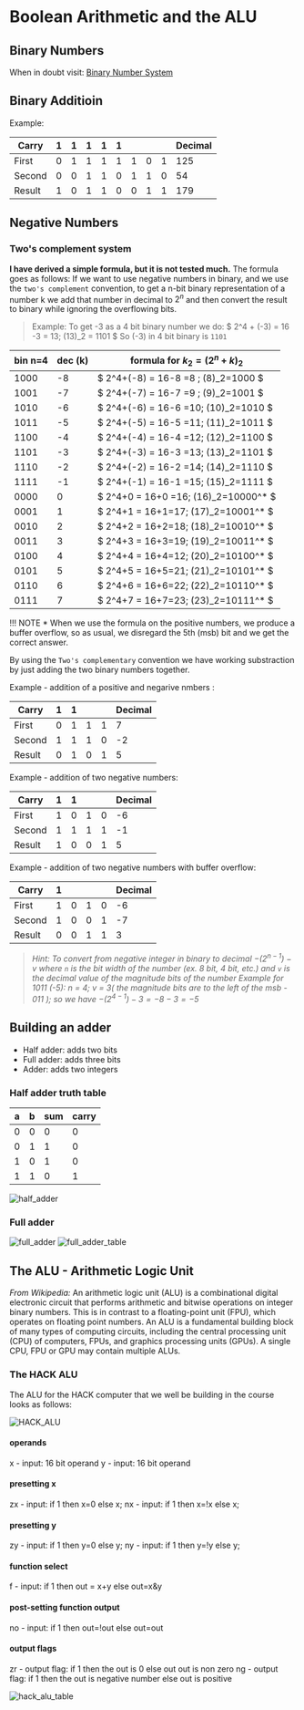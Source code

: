 # Boolean Arithmetic and the ALU

## Binary Numbers

When in doubt visit:
[Binary Number System](https://www.mathsisfun.com/binary-number-system.html)

## Binary Additioin

Example:

|Carry |1|1|1|1|1| | | |Decimal|
|----- |-|-|-|-|-|-|-|-|-------|
|First |0|1|1|1|1|1|0|1|  125  |
|Second|0|0|1|1|0|1|1|0|  54   |
|Result|1|0|1|1|0|0|1|1|  179  |

## Negative Numbers

### Two's complement system

**I have derived a simple formula, but it is not tested much.**
The formula goes as follows:
If we want to use negative numbers in binary, and we use the `two's complement` convention, to get a n-bit binary representation of a number k we add that number in decimal  to $2^n$ and then convert the result to binary while ignoring the overflowing bits.

>Example:
To get -3 as a 4 bit binary number we do:
$ 2^4 + (-3) = 16 -3 = 13; (13)_2 = 1101 $
So (-3) in 4 bit binary is `1101`

| bin n=4| dec (k)| formula for $k_2=(2^n+k)_2$             |
|--------|--------|-----------------------------------------|
|    1000|  -8    | $ 2^4+(-8) = 16-8 =8 ; (8)_2=1000  $    |
|    1001|  -7    | $ 2^4+(-7) = 16-7 =9 ; (9)_2=1001  $    |
|    1010|  -6    | $ 2^4+(-6) = 16-6 =10; (10)_2=1010 $    |
|    1011|  -5    | $ 2^4+(-5) = 16-5 =11; (11)_2=1011 $    |
|    1100|  -4    | $ 2^4+(-4) = 16-4 =12; (12)_2=1100 $    |
|    1101|  -3    | $ 2^4+(-3) = 16-3 =13; (13)_2=1101 $    |
|    1110|  -2    | $ 2^4+(-2) = 16-2 =14; (14)_2=1110 $    |
|    1111|  -1    | $ 2^4+(-1) = 16-1 =15; (15)_2=1111 $    |
|    0000|   0    | $ 2^4+0 = 16+0 =16; (16)_2=10000^* $    |
|    0001|   1    | $ 2^4+1 = 16+1=17; (17)_2=10001^*  $    |
|    0010|   2    | $ 2^4+2 = 16+2=18; (18)_2=10010^*  $    |
|    0011|   3    | $ 2^4+3 = 16+3=19; (19)_2=10011^*  $    |
|    0100|   4    | $ 2^4+4 = 16+4=12; (20)_2=10100^*  $    |
|    0101|   5    | $ 2^4+5 = 16+5=21; (21)_2=10101^*  $    |
|    0110|   6    | $ 2^4+6 = 16+6=22; (22)_2=10110^*  $    |
|    0111|   7    | $ 2^4+7 = 16+7=23; (23)_2=10111^*  $    |

!!! NOTE *
    When we use the formula on the positive numbers, we produce a buffer overflow, so as usual, we disregard the 5th (msb) bit and we get the correct answer.

By using the `Two's complementary` convention we have working substraction by just adding the two binary numbers together.

Example - addition of a positive and negarive nmbers :

|Carry |1|1| | |Decimal|
|----- |-|-|-|-|-------|
|First |0|1|1|1|  7    |
|Second|1|1|1|0|  -2   |
|Result|0|1|0|1|  5    |

Example -  addition of two negative numbers:

|Carry |1|1| | |Decimal|
|----- |-|-|-|-|-------|
|First |1|0|1|0|  -6   |
|Second|1|1|1|1|  -1   |
|Result|1|0|0|1|   5   |

Example -  addition of two negative numbers with buffer overflow:

|Carry |1| | | |Decimal|
|----- |-|-|-|-|-------|
|First |1|0|1|0|  -6   |
|Second|1|0|0|1|  -7   |
|Result|0|0|1|1|   3   |

>*Hint: To convert from negative integer in binary to decimal
>$-(2^{n-1}) - v$
>where `n` is the bit width of the number (ex. 8 bit, 4 bit, etc.)
>and `v` is the decimal value of the magnitude bits of the number
>Example for 1011 (-5):
>n = 4; v = 3( the magnitude bits are to the left of the msb - 011 );
>so we have $-(2^{4-1}) - 3 = -8-3 = -5$*

## Building an adder

* Half adder: adds two bits
* Full adder: adds three bits
* Adder: adds two integers

### Half adder truth table

|a |b |sum | carry|
|--|--|----|------|
|0 |0 |0   |0     |
|0 |1 |1   |0     |
|1 |0 |1   |0     |
|1 |1 |0   |1     |
![half_adder](./img/half_adder.jpg)

### Full adder

![full_adder](./img/full_adder.png)
![full_adder_table](./img/full_adder_table.jpg)

## The ALU - Arithmetic Logic Unit

*From Wikipedia:*
An arithmetic logic unit (ALU) is a combinational digital electronic circuit that performs arithmetic and bitwise operations on integer binary numbers. This is in contrast to a floating-point unit (FPU), which operates on floating point numbers. An ALU is a fundamental building block of many types of computing circuits, including the central processing unit (CPU) of computers, FPUs, and graphics processing units (GPUs). A single CPU, FPU or GPU may contain multiple ALUs.

### The HACK ALU

The ALU for the HACK computer that we well be building in the course looks as follows:

![HACK_ALU](./img/alu.png)

#### operands
x - input: 16 bit operand
y - input: 16 bit operand

#### presetting x
zx - input: if 1 then x=0 else x;
nx - input: if 1 then x=!x else x;

#### presetting y
zy - input: if 1 then y=0 else y;
ny - input: if 1 then y=!y else y;

#### function select
f  - input: if 1 then out = x+y else out=x&y

#### post-setting function output
no - input: if 1 then out=!out else out=out

#### output flags
zr - output flag: if 1 then the out is 0 else out out is non zero
ng - output flag: if 1 then the out is negative number else out is positive

![hack_alu_table](./img/hack_alu_table.png)
